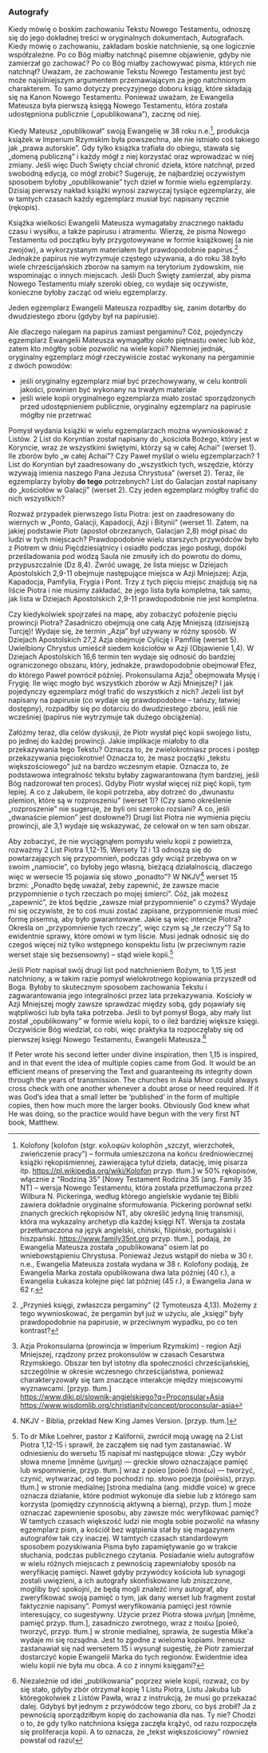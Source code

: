 ### Autografy
Kiedy mówię o boskim zachowaniu Tekstu Nowego Testamentu, odnoszę się do jego dokładnej treści w oryginalnych dokumentach, Autografach. Kiedy mówię o zachowaniu, zakładam boskie natchnienie, są one logicznie współzależne. Po co Bóg miałby natchnąć pisemne objawienie, gdyby nie zamierzał go zachować? Po co Bóg miałby zachowywać pisma, których nie natchnął? Uważam, że zachowanie Tekstu Nowego Testamentu jest być może najsilniejszym argumentem przemawiającym za jego natchnionym charakterem. To samo dotyczy precyzyjnego doboru ksiąg, które składają się na Kanon Nowego Testamentu. Ponieważ uważam, że Ewangelia Mateusza była pierwszą księgą Nowego Testamentu, która została udostępniona publicznie („opublikowana”), zacznę od niej.

Kiedy Mateusz „opublikował” swoją Ewangelię w 38 roku n.e.[^kolofony-datuja-wydanie], produkcja książek w Imperium Rzymskim była powszechna, ale nie istniało coś takiego jak „prawa autorskie”. Gdy tylko książka trafiała do obiegu, stawała się „domeną publiczną” i każdy mógł z niej korzystać oraz wprowadzać w niej zmiany. Jeśli więc Duch Święty chciał chronić dzieła, które natchnął, przed swobodną edycją, co mógł zrobić? Sugeruję, że najbardziej oczywistym sposobem byłoby „opublikowanie” tych dzieł w formie wielu egzemplarzy. Dzisiaj pierwszy nakład książki wynosi zazwyczaj tysiące egzemplarzy, ale w tamtych czasach każdy egzemplarz musiał być napisany ręcznie (rękopis).

Książka wielkości Ewangelii Mateusza wymagałaby znacznego nakładu czasu i wysiłku, a także papirusu i atramentu. Wierzę, że pisma Nowego Testamentu od początku były przygotowywane w formie książkowej (a nie zwojów), a wykorzystanym materiałem był prawdopodobnie papirus.[^ksiegi-i-pergaminy] Jednakże papirus nie wytrzymuje częstego używania, a do roku 38 było wiele chrześcijańskich zborów na samym na terytorium żydowskim, nie wspominając o innych miejscach. Jeśli Duch Święty zamierzał, aby pisma Nowego Testamentu miały szeroki obieg, co wydaje się oczywiste, konieczne byłoby zacząć od wielu egzemplarzy.

Jeden egzemplarz Ewangelii Mateusza rozpadłby się, zanim dotarłby do dwudziestego zboru (gdyby był na papirusie).

Ale dlaczego nalegam na papirus zamiast pergaminu? Cóż, pojedynczy egzemplarz Ewangelii Mateusza wymagałby około piętnastu owiec lub kóz, zatem kto mógłby sobie pozwolić na wiele kopii? Niemniej jednak, oryginalny egzemplarz mógł rzeczywiście zostać wykonany na pergaminie z dwóch powodów:

- jeśli oryginalny egzemplarz miał być przechowywany, w celu kontroli jakości, powinien być wykonany na trwałym materiale
- jeśli wiele kopii oryginalnego egzemplarza miało zostać sporządzonych przed udostępnieniem publicznie, oryginalny egzemplarz na papirusie mógłby nie przetrwać

Pomysł wydania książki w wielu egzemplarzach można wywnioskować z Listów. 2 List do Koryntian został napisany do „kościoła Bożego, który jest w Koryncie, wraz ze wszystkimi świętymi, którzy są w całej Achai” (werset 1). Ile zborów było „w całej Achai”? Czy Paweł myślał o wielu egzemplarzach? 1 List do Koryntian był zaadresowany do „wszystkich tych, wszędzie, którzy wzywają imienia naszego Pana Jezusa Chrystusa” (werset 2). Teraz, ile egzemplarzy byłoby **do tego** potrzebnych? List do Galacjan został napisany do „kościołów w Galacji” (werset 2). Czy jeden egzemplarz mógłby trafić do nich wszystkich?

Rozważ przypadek pierwszego listu Piotra: jest on zaadresowany do wiernych w „Ponto, Galacji, Kapadocji, Azji i Bitynii” (werset 1). Zatem, na jakiej podstawie Piotr (apostoł obrzezanych, Galacjan 2,8) mógł pisać do ludzi w tych miejscach? Prawdopodobnie wielu starszych przywódców było z Piotrem w dniu Pięćdziesiątnicy i osiadło podczas jego posługi, dopóki prześladowania pod wodzą Saula nie zmusiły ich do powrotu do domu, przypuszczalnie (Dz 8,4). Zwróć uwagę, że lista miejsc w Dziejach Apostolskich 2,9-11 obejmuje następujące miejsca w Azji Mniejszej: Azja, Kapadocja, Pamfylia, Frygia i Pont. Trzy z tych pięciu miejsc znajdują się na liście Piotra i nie musimy zakładać, że jego lista była kompletna, tak samo, jak lista w Dziejach Apostolskich 2,9-11 prawdopodobnie nie jest kompletna.

Czy kiedykolwiek spojrzałeś na mapę, aby zobaczyć położenie pięciu prowincji Piotra? Zasadniczo obejmują one całą Azję Mniejszą (dzisiejszą Turcję)! Wydaje się, że termin „Azja” był używany w różny sposób. W Dziejach Apostolskich 27,2 Azja obejmuje Cylicję i Pamfilię (werset 5). Uwielbiony Chrystus umieścił siedem kościołów w Azji (Objawienie 1,4). W Dziejach Apostolskich 16,6 termin ten wydaje się odnosić do bardziej ograniczonego obszaru, który, jednakże, prawdopodobnie obejmował Efez, do którego Paweł powrócił później. Prokonsularna Azja[^azja-prokonsularna] obejmowała Mysję i Frygię. Ile więc mogło być wszystkich zborów w Azji Mniejszej? I jak pojedynczy egzemplarz mógł trafić do wszystkich z nich? Jeżeli list był napisany na papirusie (co wydaje się prawdopodobne – tańszy, łatwiej dostępny), rozpadłby się po dotarciu do dwudziestego zboru, jeśli nie wcześniej (papirus nie wytrzymuje tak dużego obciążenia).

Załóżmy teraz, dla celów dyskusji, że Piotr wysłał pięć kopii swojego listu, po jednej do każdej prowincji. Jakie implikacje miałoby to dla przekazywania tego Tekstu? Oznacza to, że zwielokrotniasz proces i postęp przekazywania pięciokrotnie! Oznacza to, że masz początki „tekstu większościowego” już na bardzo wczesnym etapie. Oznacza to, że podstawowa integralność tekstu byłaby zagwarantowana (tym bardziej, jeśli Bóg nadzorował ten proces). Gdyby Piotr wysłał więcej niż pięć kopii, tym lepiej. A co z Jakubem, ile kopii potrzeba, aby dotrzeć do „dwunastu plemion, które są w rozproszeniu” (werset 1)? (Czy samo określenie „rozproszenie” nie sugeruje, że byli oni szeroko rozsiani? A co, jeśli „dwanaście plemion” jest dosłowne?) Drugi list Piotra nie wymienia pięciu prowincji, ale 3,1 wydaje się wskazywać, że celował on w ten sam obszar.

Aby zobaczyć, że nie wyciągnąłem pomysłu wielu kopii z powietrza, rozważmy 2 List Piotra 1,12-15. Wersety 12 i 13 odnoszą się do powtarzających się przypomnień, podczas gdy wciąż przebywa on w swoim „namiocie”, co byłoby jego własną, bieżącą działalnością, dlaczego więc w wersecie 15 pojawia się słowo „ponadto”? W NKJV[^skrot-NKJV] werset 15 brzmi: „Ponadto będę uważał, żeby zapewnić, że zawsze macie przypomnienie o tych rzeczach po mojej śmierci”. Cóż, jak możesz „zapewnić”, że ktoś będzie „zawsze miał przypomnienie” o czymś? Wydaje mi się oczywiste, że to coś musi zostać zapisane, przypomnienie musi mieć formę pisemną, aby było gwarantowane. Jakie są więc intencje Piotra? Określa on „przypomnienie tych rzeczy”, więc czym są „te rzeczy”? Są to ewidentnie sprawy, które omówi w tym liście. Musi jednak odnosić się do czegoś więcej niż tylko wstępnego konspektu listu (w przeciwnym razie werset staje się bezsensowny) – stąd wiele kopii.[^mneme-poieo]

Jeśli Piotr napisał swój drugi list pod natchnieniem Bożym, to 1,15 jest natchniony, a w takim razie pomysł wielokrotnego kopiowania przyszedł od Boga. Byłoby to skutecznym sposobem zachowania Tekstu i zagwarantowania jego integralności przez lata przekazywania. Kościoły w Azji Mniejszej mogły zawsze sprawdzać między sobą, gdy pojawiały się wątpliwości lub była taka potrzeba. Jeśli to był pomysł Boga, aby mały list został „opublikowany” w formie wielu kopii, to o ileż bardziej większe księgi. Oczywiście Bóg wiedział, co robi, więc praktyka ta rozpoczęłaby się od pierwszej księgi Nowego Testamentu, Ewangelii Mateusza.[^proliferacja-od-razu]

If Peter wrote his second letter under divine inspiration, then 1,15 is inspired, and in that event the idea of multiple copies came from God. It would be an efficient means of preserving the Text and guaranteeing its integrity down through the years of transmission. The churches in Asia Minor could always cross check with one another whenever a doubt arose or need required. If it was God’s idea that a small letter be ‘published’ in the form of multiple copies, then how much more the larger books. Obviously God knew what He was doing, so the practice would have begun with the very first NT book, Matthew.

[^kolofony-datuja-wydanie]: Kolofony [kolofon (stgr. κολοφών kolophōn „szczyt, wierzchołek, zwieńczenie pracy”) – formuła umieszczona na końcu średniowiecznej książki rękopiśmiennej, zawierająca tytuł dzieła, datację, imię pisarza itp. https://pl.wikipedia.org/wiki/Kolofon przyp. tłum.] w 50% rękopisów, włącznie z "Rodziną 35" [Nowy Testament Rodzina 35 (ang. Family 35 NT) – wersja Nowego Testamentu, która została przetłumaczona przez Wilbura N. Pickeringa, według którego angielskie wydanie tej Biblii zawiera dokładnie oryginalne sformułowania. Pickering porównał setki znanych greckich rękopisów NT, aby określić jedyną linię transmisji, która ma wykazalny archetyp dla każdej księgi NT. Wersja ta została przetłumaczona na język angielski, chiński, filipiński, portugalski i hiszpański. https://www.family35nt.org przyp. tłum.], podają, że Ewangelia Mateusza została „opublikowana” osiem lat po wniebowstąpieniu Chrystusa. Ponieważ Jezus wstąpił do nieba w 30 r. n.e., Ewangelia Mateusza została wydana w 38 r. Kolofony podają, że Ewangelia Marka została opublikowana dwa lata później (40 r.), a Ewangelia Łukasza kolejne pięć lat później (45 r.), a Ewangelia Jana w 62 r.

[^ksiegi-i-pergaminy]: „Przynieś księgi, zwłaszcza pergaminy” (2 Tymoteusza 4,13). Możemy z tego wywnioskować, że pergamin był już w użyciu, ale „księgi” były prawdopodobnie na papirusie, w przeciwnym wypadku, po co ten kontrast?

[^azja-prokonsularna]: Azja Prokonsularna (prowincja w Imperium Rzymskim) - region Azji Mniejszej, rządzony przez prokonsulów w czasach Cesarstwa Rzymskiego. Obszar ten był istotny dla społeczności chrześcijańskiej, szczególnie w okresie wczesnego chrześcijaństwa, ponieważ charakteryzowały się tam znaczące interakcje między miejscowymi wyznawcami. [przyp. tłum.]  
https://www.diki.pl/slownik-angielskiego?q=Proconsular+Asia  
https://www.wisdomlib.org/christianity/concept/proconsular-asia

[^mneme-poieo]: To dr Mike Loehrer, pastor z Kalifornii, zwrócił moją uwagę na 2 List Piotra 1,12-15 i sprawił, że zacząłem się nad tym zastanawiać. W odniesieniu do wersetu 15 napisał mi następujące słowa: „Czy wybór słowa mneme [mnēme (μνήμη) — greckie słowo oznaczające pamięć lub wspomnienie, przyp. tłum.] wraz z poieo [poieō (ποιέω) — tworzyć, czynić, wytwarzać, od tego pochodzi np. słowo poezja (poiēsis), przyp. tłum.] w stronie medialnej [strona medialna (ang. middle voice) w grece oznacza działanie, które podmiot wykonuje dla siebie lub z którego sam korzysta (pomiędzy czynnością aktywną a bierną), przyp. tłum.] może oznaczać zapewnienie sposobu, aby zawsze móc weryfikować pamięć? W tamtych czasach większość ludzi nie mogła sobie pozwolić na własny egzemplarz pism, a kościół bez wątpienia stał by się magazynem autografów tak czy inaczej. W tamtych czasach standardowym sposobem pozyskiwania Pisma było zapamiętywanie go w trakcie słuchania, podczas publicznego czytania. Posiadanie wielu autografów w wielu różnych miejscach z pewnością zapewniałoby sposób na weryfikację pamięci. Nawet gdyby przywódcy kościoła lub synagogi zostali uwięzieni, a ich autografy skonfiskowane lub zniszczone, mogliby być spokojni, że będą mogli znaleźć inny autograf, aby zweryfikować swoją pamięć o tym, jak dany werset lub fragment został faktycznie napisany”.
Pomysł weryfikowania pamięci jest równie interesujący, co sugestywny. Użycie przez Piotra słowa μνήμη [mnēme, pamięć przyp. tłum.], zasadniczo zwrotnego, wraz z ποιέω [poieō, tworzyć, przyp. tłum.] w stronie medialnej, sprawia, że sugestia Mike'a wydaje mi się rozsądna. Jest to zgodne z wieloma kopiami. Ireneusz zastanawiał się nad wersetem 15 i wysunął sugestię, że Piotr zamierzał dostarczyć kopie Ewangelii Marka do tych regionów. Ewidentnie idea wielu kopii nie była mu obca. A co z innymi księgami?

[^skrot-NKJV]: NKJV - Biblia, przekład New King James Version. [przyp. tłum.]

[^proliferacja-od-razu]: Niezależnie od idei „publikowania” poprzez wiele kopii, rozważ, co by się stało, gdyby zbór otrzymał kopię 1 Listu Piotra, Listu Jakuba lub któregokolwiek z Listów Pawła, wraz z instrukcją, że musi go przekazać dalej. Gdybyś był jednym z przywódców tego zboru, co byś zrobił? Ja z pewnością sporządziłbym kopię do zachowania dla nas. Ty nie? Chodzi o to, że gdy tylko natchniona księga zaczęła krążyć, od razu rozpoczęła się proliferacja kopii. A to oznacza, że „tekst większościowy” również powstał od razu!